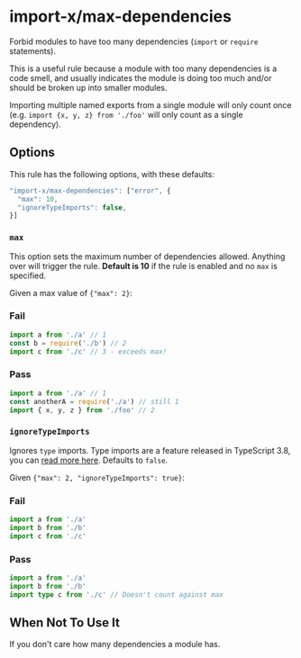 # import-x/max-dependencies

<!-- end auto-generated rule header -->

Forbid modules to have too many dependencies (`import` or `require` statements).

This is a useful rule because a module with too many dependencies is a code smell, and usually indicates the module is doing too much and/or should be broken up into smaller modules.

Importing multiple named exports from a single module will only count once (e.g. `import {x, y, z} from './foo'` will only count as a single dependency).

## Options

This rule has the following options, with these defaults:

```js
"import-x/max-dependencies": ["error", {
  "max": 10,
  "ignoreTypeImports": false,
}]
```

### `max`

This option sets the maximum number of dependencies allowed. Anything over will trigger the rule. **Default is 10** if the rule is enabled and no `max` is specified.

Given a max value of `{"max": 2}`:

### Fail

```js
import a from './a' // 1
const b = require('./b') // 2
import c from './c' // 3 - exceeds max!
```

### Pass

```js
import a from './a' // 1
const anotherA = require('./a') // still 1
import { x, y, z } from './foo' // 2
```

### `ignoreTypeImports`

Ignores `type` imports. Type imports are a feature released in TypeScript 3.8, you can [read more here](https://www.typescriptlang.org/docs/handbook/release-notes/typescript-3-8.html#type-only-imports-and-export). Defaults to `false`.

Given `{"max": 2, "ignoreTypeImports": true}`:

<!-- markdownlint-disable-next-line MD024 -- duplicate header -->

### Fail

```ts
import a from './a'
import b from './b'
import c from './c'
```

<!-- markdownlint-disable-next-line MD024 -- duplicate header -->

### Pass

```ts
import a from './a'
import b from './b'
import type c from './c' // Doesn't count against max
```

## When Not To Use It

If you don't care how many dependencies a module has.
